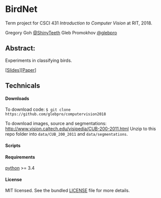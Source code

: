 # BirdNet
Term project for CSCI 431 _Introduction to Computer Vision_ at RIT, 2018.

Gregory Goh [@ShinyTeeth](https://github.com/ShinyTeeth)
Gleb Promokhov [@glebpro](https://github.com/glebpro)

## Abstract:
Experiments in classifying birds.

[[Slides](slides.pdf)][[Paper](paper.pdf)]

## Technicals

#### Downloads
To download code: `$ git clone https://github.com/glebpro/computervision2018`

To download images, source and segmentations: http://www.vision.caltech.edu/visipedia/CUB-200-2011.html
Unzip to this repo folder into `data/CUB_200_2011` and `data/segmentations`.


#### Scripts

#### Requirements
[python](https://www.python.org/) >= 3.4

#### License
MIT licensed. See the bundled [LICENSE](/LICENSE) file for more details.
